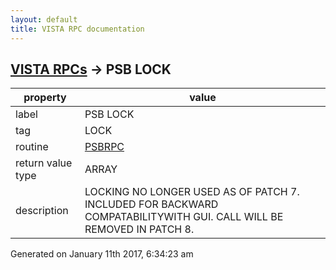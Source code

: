 ```yaml
---
layout: default
title: VISTA RPC documentation
---
```




## [VISTA RPCs](TableOfContent.md) &#8594; PSB LOCK 

 property | value 
--- | --- 
 label | PSB LOCK
 tag | LOCK
 routine | [PSBRPC](http://code.osehra.org/dox/Routine_PSBRPC_source.html)
 return value type | ARRAY
 description | LOCKING NO LONGER USED AS OF PATCH 7.  INCLUDED FOR BACKWARD COMPATABILITYWITH GUI.  CALL WILL BE REMOVED IN PATCH 8.




Generated on January 11th 2017, 6:34:23 am